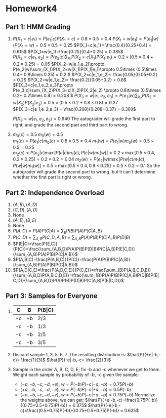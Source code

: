 # Homework4

## Part 1: HMM Grading

1. $P(X_1=c|e_1)\propto P(e_1|c)P(X_1=c) = 0.8\times 0.5 = 0.4$
    $P(X_1=w|e_1)\propto P(e_1|w)(P(X_1=w) = 0.5\times 0.5 = 0.25$
    $P(X_1=c|e_1)= \frac{0.4}{0.25+0.4} = 0.615$
    $P(X_1=w|e_1)=\frac{0.25}{0.4+0.25} = 0.385$
    \
    $P(X_2=c|e_1,e_2)\propto P(e_2|c)\sum_{X_1}P(X_2=c|X_1)P(X_1|e_1)\propto 0.2\times (0.5\times 0.4+0.2\times 0.25) = 0.05$
    $P(X_2=w|e_1,e_2)\propto P(e_2|w)\sum_{X_1}P(X_2=w|X_1)P(X_1|e_1)\propto 0.5\times (0.5\times 0.4+ 0.8\times 0.25) = 0.2 $
    $P(X_2=c|e_1,e_2)= \frac{0.05}{0.05+0.2} = 0.2$
    $P(X_2=w|e_1,e_2)= \frac{0.2}{0.05+0.2} = 0.8$
    \
    $P(X_3=c|e_1,e_2,e_3)\propto P(e_3|c)\sum_{X_2}P(X_3=c|X_2)P(X_2|e_2) \propto 0.8\times (0.5\times 0.2+ 0.2\times 0.8) = 0.208 $
    $P(X_3=w|e_1,e_2,e_3)\propto P(e_3|w)\sum_{X_2}P(X_3=w|X_2)P(X_2|e_2) \propto 0.5\times (0.5\times 0.2+0.8\times 0.8) = 0.37$
    $P(X_3=c|e_1,e_2,e_3) = \frac{0.208}{0.208+0.37} = 0.360$

    $P(X_3=w|e_1,e_2,e_3) = 0.640$
    The autograder will grade the first part to right, and grade the second part and third part to wrong.

2. $m_0(c) = 0.5$
   $m_0(w) = 0.5$
   \
   $m_1(c) = P(e_1|c)m_0(c) = 0.8\times 0.5=0.4$
   $m_1(w) = P(e_1|w)m_0(w) = 0.5\times 0.5=0.25$
   \
   $m_2(c) = P(e_2|c)\max[P(c|c)m_1(c), P(c|w)m_1(w)]=0.2\times \max[0.5\times 0.4,0.2\times 0.25] = 0.2\times 0.2 =0.04$
   $m_2(w)=P(e_2|w)\max[P(w|c)m_1(c),P(w|w)m_1(w)]= 0.5\times \max[0.5\times 0.4, 0.8\times 0.25] = 0.5\times 0.2 = 0.1$
   So the autograder will grade the second part to wrong, but it can't determine whether the first part is right or wrong.

## Part 2: Independence Overload

1. $(A,B), (A,D)$
2. $(C,D), (A,D)$
3. None
4. $(A,E), (B,E)$
5. None
6. $P(A,C) = P(A)P(C|A) = \sum_{B}P(B)P(A)P(C|A,B)$
7. $P(C,D)=\sum_{A,B}P(C,D,A,B)=\sum_{A,B}P(A)P(B)P(C|A,B)P(D|B)$
8. $P(E|C)=\frac{P(E,C)}{P(C)}=\frac{\sum_{A,B,D}P(A)P(B)P(D|B)P(C|A,B)P(E|C,D)}{\sum_{A,B}P(A)P(B)P(C|A,B)}$
9. $P(A,B|C)=\frac{P(A,B,C)}{P(C)}=\frac{P(A)P(B)P(C|A,B)}{\sum_{A,B}P(A)P(B)P(C|A,B)}$
10. $P(A,D|C,E)=\frac{P(A,D,C,E)}{P(C,E)}=\frac{\sum_{B}P(A,B,C,D,E)}{\sum_{A,B,D}P(A,B,C,D,E)}=\frac{\sum_{B}P(A)P(B)P(C|A,B)P(D|B)P(E|C,D)}{\sum_{A,B,D}P(A)P(B)P(D|B)P(C|A,B)P(E|C,D)}$

## Part 3: Samples for Everyone
1. | C    | B    | P(B\|C) |
    | ---- | ---- | ------- |
    | +c   | +b   | 2/3      |
    | +c   | -b   | 1/3     |
    | -c   | +b   | 2/5     |
    | -c | -b | 3/5 |
2. Discard sample 1, 3, 5, 6, 7.
   The resulting distribution is:
   $\hat{P}(+e|-b,-c)= \frac{1}{3}$
   $\hat{P}(-e|-b,-c= \frac{2}{3}$

3. Sample in the order A, B, C, D, E; fix -b and -c whenever we get to them.
   Weight each sample by probability of -b, -c given the sample:
   - $(-a, -b, -c, -d, +e),\ w = P(-b)P(-c|-a,-b) = 0.75P(-b)$
   - $(+a,-b,-c,-d,-e),\ w=P(-b)P(-c|+a,-b) = 0.5P(-b)$
   - $(-a,-b,-c,-d,-e),\ w=P(-b)P(-c|-a,-b) =0.75P(-b)$
    Normalize the weights above, we can get:
    $\hat{P}(+e|-b,-c)=\frac{0.75P(-b)}{(0.75+0.5+0.75)P(-b)} = 0.375$
    $\hat{P}(-e|-b,-c)=\frac{(0.5+0.75)P(-b)}{(0.75+0.5+0.75)P(-b)} = 0.625$


